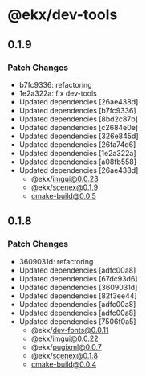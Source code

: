 # @ekx/dev-tools

## 0.1.9

### Patch Changes

- b7fc9336: refactoring
- 1e2a322a: fix dev-tools
- Updated dependencies [26ae438d]
- Updated dependencies [b7fc9336]
- Updated dependencies [8bd2c87b]
- Updated dependencies [c2684e0e]
- Updated dependencies [326e845d]
- Updated dependencies [26fa74d6]
- Updated dependencies [1e2a322a]
- Updated dependencies [a08fb558]
- Updated dependencies [26ae438d]
  - @ekx/imgui@0.0.23
  - @ekx/scenex@0.1.9
  - cmake-build@0.0.5

## 0.1.8

### Patch Changes

- 3609031d: refactoring
- Updated dependencies [adfc00a8]
- Updated dependencies [67dc93d6]
- Updated dependencies [3609031d]
- Updated dependencies [82f3ee44]
- Updated dependencies [adfc00a8]
- Updated dependencies [adfc00a8]
- Updated dependencies [7506f0a5]
  - @ekx/dev-fonts@0.0.11
  - @ekx/imgui@0.0.22
  - @ekx/pugixml@0.0.7
  - @ekx/scenex@0.1.8
  - cmake-build@0.0.4
